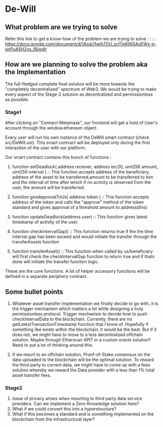 # De-Will

## What problem are we trying to solve

Refer this link to get a know-how of the problem we are trying to solve : : : : https://docs.google.com/document/d/1AxaU1wih7OU_pnTle6II6SAoEWx-p-pnPuA5H2ys_f8/edit

## How are we planning to solve the problem aka the Implementation

The full-fledged complete final solution will be more towards the "completely decentralized" spectrum of Web3. 
We would be trying to make every aspect of the Stage-2 solution as decentralized and permissionless as possible.

### Stage1

After clicking on "Connect Metamask", our frontend will get a hold of User's account through the window.ethereum object.

Every user will run his own instance of the DeWill smart contract (check src/DeWill.sol). 
This smart contract will be deployed only during the first interaction of the user with our platform.

Our smart contract contains this bunch of functions :

1) function setDeadlock(  address receiver, address erc20, uint256 amount, uint256 interval ) ::
   This function accepts address of the beneficiary, address of the asset to be transferred,amount to be transferred to him and the interval of time
   after which if no activity is observed from the user, the amount will be transferred.
   
2) function giveApprovalToUs( address token ) ::
   This function accepts address of the token and calls the "approve" method of the token standard and gives approval of a threshold amount to
   address(this)

3) function updateDeadlock(address user) ::
   This function gives latest timestamp of activity of the user.
  
4) function checkIntervalGap() ::
   This function returns true if the the time interval gap has been exceed and would initiate the transfer through the transferAssets function
   
5) function transferAsset() ::
   This function when called by us/beneficiary will first check the checkIntervalGap function to return true and if thats done will initiate the transfer function
   logic.
  
 
 These are the core functions. A lot of helper accessory functions will be defined in a separate periphery contract.
 
## Some bullet points

1) Whatever asset transfer implementation we finally decide to go with, it is the trigger mechanism which matters a lot while designing a truly 
   permissionless protocol. Trigger mechanism to decide how to push checkIntervalData to the blockchain. Currently, there are no getLatestTransactionTimestamp function
   that I know of. Hopefully if something like exists within the blockchain, it would be the best. But if it does not, we might have to move to a less decentralized
   offchain solution. Maybe through Etherscan API? or a custom oracle solution? Need to put a lot of thinking around this.
   
2) If we resort to an offchain solution, Proof-of-Stake consensus on the data uploaded to the blockchain will be the optimal solution. To reward the third party to
   correct data, we might have to come up with a fees solution whereby we reward the Data provider with a less than 1% total asset transfer fees.
   
   
 
 
### Stage2

1) Issue of privacy arises when resorting to third party data service providers. Can we implement a Zero-Knowledge solution here?
2) What if we could convert this into a hyperstructure?
3) What if this becomes a standard and is something implemented on the blockchain from  the infrastructural layer?

